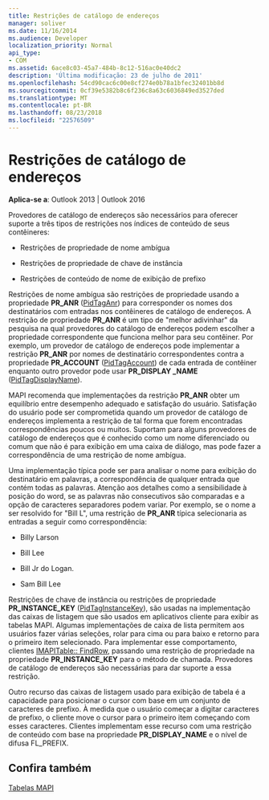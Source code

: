 ```yaml
---
title: Restrições de catálogo de endereços
manager: soliver
ms.date: 11/16/2014
ms.audience: Developer
localization_priority: Normal
api_type:
- COM
ms.assetid: 6ace8c03-45a7-484b-8c12-516ac0e40dc2
description: 'Última modificação: 23 de julho de 2011'
ms.openlocfilehash: 54cd90cac6c00e8cf274e0b78a1bfec32401bb8d
ms.sourcegitcommit: 0cf39e5382b8c6f236c8a63c6036849ed3527ded
ms.translationtype: MT
ms.contentlocale: pt-BR
ms.lasthandoff: 08/23/2018
ms.locfileid: "22576509"
---
```

# <a name="address-book-restrictions"></a>Restrições de catálogo de endereços

  
  
**Aplica-se a**: Outlook 2013 | Outlook 2016 
  
Provedores de catálogo de endereços são necessários para oferecer suporte a três tipos de restrições nos índices de conteúdo de seus contêineres:
  
- Restrições de propriedade de nome ambígua
    
- Restrições de propriedade de chave de instância
    
- Restrições de conteúdo de nome de exibição de prefixo
    
Restrições de nome ambígua são restrições de propriedade usando a propriedade **PR_ANR** ([PidTagAnr](pidtaganr-canonical-property.md)) para corresponder os nomes dos destinatários com entradas nos contêineres de catálogo de endereços. A restrição de propriedade **PR_ANR** é um tipo de "melhor adivinhar" da pesquisa na qual provedores do catálogo de endereços podem escolher a propriedade correspondente que funciona melhor para seu contêiner. Por exemplo, um provedor de catálogo de endereços pode implementar a restrição **PR_ANR** por nomes de destinatário correspondentes contra a propriedade **PR_ACCOUNT** ([PidTagAccount](pidtagaccount-canonical-property.md)) de cada entrada de contêiner enquanto outro provedor pode usar **PR_DISPLAY _NAME** ([PidTagDisplayName](pidtagdisplayname-canonical-property.md)).
  
MAPI recomenda que implementações da restrição **PR_ANR** obter um equilíbrio entre desempenho adequado e satisfação do usuário. Satisfação do usuário pode ser comprometida quando um provedor de catálogo de endereços implementa a restrição de tal forma que forem encontradas correspondências poucos ou muitos. Suportam para alguns provedores de catálogo de endereços que é conhecido como um nome diferenciado ou comum que não é para exibição em uma caixa de diálogo, mas pode fazer a correspondência de uma restrição de nome ambígua. 
  
Uma implementação típica pode ser para analisar o nome para exibição do destinatário em palavras, a correspondência de qualquer entrada que contém todas as palavras. Atenção aos detalhes como a sensibilidade à posição do word, se as palavras não consecutivos são comparadas e a opção de caracteres separadores podem variar. Por exemplo, se o nome a ser resolvido for "Bill L", uma restrição de **PR_ANR** típica selecionaria as entradas a seguir como correspondência: 
  
- Billy Larson
    
- Bill Lee
    
- Bill Jr do Logan. 
    
- Sam Bill Lee
    
Restrições de chave de instância ou restrições de propriedade **PR_INSTANCE_KEY** ([PidTagInstanceKey](pidtaginstancekey-canonical-property.md)), são usadas na implementação das caixas de listagem que são usados em aplicativos cliente para exibir as tabelas MAPI. Algumas implementações de caixa de lista permitem aos usuários fazer várias seleções, rolar para cima ou para baixo e retorno para o primeiro item selecionado. Para implementar esse comportamento, clientes [IMAPITable:: FindRow](imapitable-findrow.md), passando uma restrição de propriedade na propriedade **PR_INSTANCE_KEY** para o método de chamada. Provedores de catálogo de endereços são necessárias para dar suporte a essa restrição. 
  
Outro recurso das caixas de listagem usado para exibição de tabela é a capacidade para posicionar o cursor com base em um conjunto de caracteres de prefixo. À medida que o usuário começar a digitar caracteres de prefixo, o cliente move o cursor para o primeiro item começando com esses caracteres. Clientes implementam esse recurso com uma restrição de conteúdo com base na propriedade **PR_DISPLAY_NAME** e o nível de difusa FL_PREFIX. 
  
## <a name="see-also"></a>Confira também



[Tabelas MAPI](mapi-tables.md)

